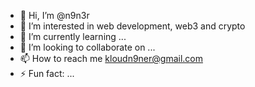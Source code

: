 - 👋 Hi, I’m @n9n3r
- 👀 I’m interested in web development, web3 and crypto
- 🌱 I’m currently learning ...
- 💞️ I’m looking to collaborate on ...
- 📫 How to reach me kloudn9ner@gmail.com
- ⚡ Fun fact: ...

<!---
n9n3r/n9n3r is a ✨ special ✨ repository because its `README.md` (this file) appears on your GitHub profile.
You can click the Preview link to take a look at your changes.
--->
